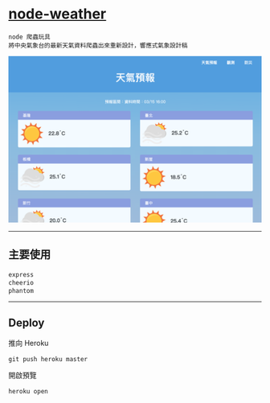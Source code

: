 # [node-weather](https://ancient-earth-93221.herokuapp.com/)

```
node 爬蟲玩具
將中央氣象台的最新天氣資料爬蟲出來重新設計，響應式氣象設計稿
```
![](/public/weater.png)

---

## 主要使用

```
express
cheerio
phantom
```

---

## Deploy

推向 Heroku
```
git push heroku master
```

開啟預覽
```
heroku open
```